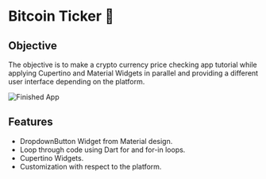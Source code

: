 # Bitcoin Ticker 🤑

## Objective

The objective is to make a crypto currency price checking app tutorial while applying Cupertino and Material Widgets in parallel and providing a different user interface depending on the platform.


![Finished App](https://github.com/londonappbrewery/Images/blob/master/bitcoin-flutter-demo.gif)

## Features

- DropdownButton Widget from Material design.
- Loop through code using Dart for and for-in loops.
- Cupertino Widgets.
- Customization with respect to the platform.




